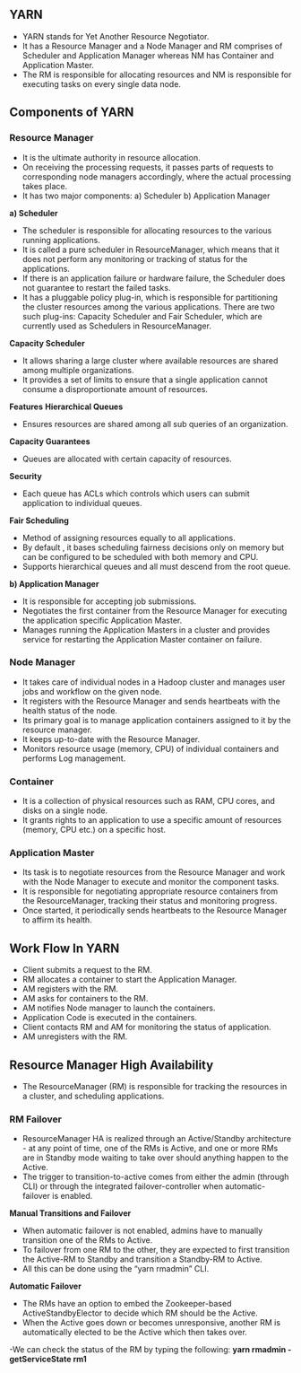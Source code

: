 ## YARN
* YARN stands for Yet Another Resource Negotiator.
* It has a Resource Manager and a Node Manager and RM comprises of Scheduler and Application Manager whereas NM has Container and Application Master.
* The RM is responsible for allocating resources and NM is responsible for executing tasks on every single data node.

## Components of YARN
### Resource Manager
* It is the ultimate authority in resource allocation. 
* On receiving the processing requests, it passes parts of requests to corresponding node managers accordingly, where the actual processing takes place.
* It has two major components:  a) Scheduler    b) Application Manager

**a) Scheduler** 
* The scheduler is responsible for allocating resources to the various running applications.
* It is called a pure scheduler in ResourceManager, which means that it does not perform any monitoring or tracking of status for the applications.
* If there is an application failure or hardware failure, the Scheduler does not guarantee to restart the failed tasks.
* It has a pluggable policy plug-in, which is responsible for partitioning the cluster resources among the various applications. There are two such plug-ins: Capacity Scheduler and Fair Scheduler, which are currently used as Schedulers in ResourceManager.

**Capacity Scheduler**
* It allows sharing a large cluster where available resources are shared among multiple organizations.
* It provides a set of limits to ensure that a single application cannot consume a disproportionate amount of resources.

**Features**
**Hierarchical Queues**
* Ensures resources are shared among all sub queries of an organization.

**Capacity Guarantees**
* Queues are allocated with certain capacity of resources.

**Security**
* Each queue has ACLs which controls which users can submit application to individual queues.

**Fair Scheduling**
* Method of assigning resources equally to all applications.
* By default , it bases scheduling fairness decisions only on memory but can be configured to be scheduled with both memory and CPU.
* Supports hierarchical queues and all must descend from the root queue.

**b) Application Manager**
* It is responsible for accepting job submissions.
* Negotiates the first container from the Resource Manager for executing the application specific Application Master.
* Manages running the Application Masters in a cluster and provides service for restarting the Application Master container on failure.

### Node Manager
* It takes care of individual nodes in a Hadoop cluster and manages user jobs and workflow on the given node.
* It registers with the Resource Manager and sends heartbeats with the health status of the node.
* Its primary goal is to manage application containers assigned to it by the resource manager.
* It keeps up-to-date with the Resource Manager.
* Monitors resource usage (memory, CPU) of individual containers and performs Log management.

### Container
* It is a collection of physical resources such as RAM, CPU cores, and disks on a single node.
* It grants rights to an application to use a specific amount of resources (memory, CPU etc.) on a specific host.

### Application Master
* Its task is to negotiate resources from the Resource Manager and work with the Node Manager to execute and monitor the component tasks.
* It is responsible for negotiating appropriate resource containers from the ResourceManager, tracking their status and monitoring progress.
* Once started, it periodically sends heartbeats to the Resource Manager to affirm its health.

## Work Flow In YARN
* Client submits a request to the RM.
* RM allocates a container to start the Application Manager.
* AM registers with the RM.
* AM asks for containers to the RM.
* AM notifies Node manager to launch the containers.
* Application Code is executed in the containers.
* Client contacts RM and AM for monitoring the status of application.
* AM unregisters with the RM.

## Resource Manager High Availability
*  The ResourceManager (RM) is responsible for tracking the resources in a cluster, and scheduling applications.

### RM Failover
* ResourceManager HA is realized through an Active/Standby architecture - at any point of time, one of the RMs is Active, and one or more RMs are in Standby mode waiting to take over should anything happen to the Active.
*  The trigger to transition-to-active comes from either the admin (through CLI) or through the integrated failover-controller when automatic-failover is enabled.

**Manual Transitions and Failover**
* When automatic failover is not enabled, admins have to manually transition one of the RMs to Active.
* To failover from one RM to the other, they are expected to first transition the Active-RM to Standby and transition a Standby-RM to Active. 
* All this can be done using the “yarn rmadmin” CLI.

**Automatic Failover**
* The RMs have an option to embed the Zookeeper-based ActiveStandbyElector to decide which RM should be the Active.
* When the Active goes down or becomes unresponsive, another RM is automatically elected to be the Active which then takes over. 

-We can check the status of the RM by typing the following:
  **yarn rmadmin -getServiceState rm1**
